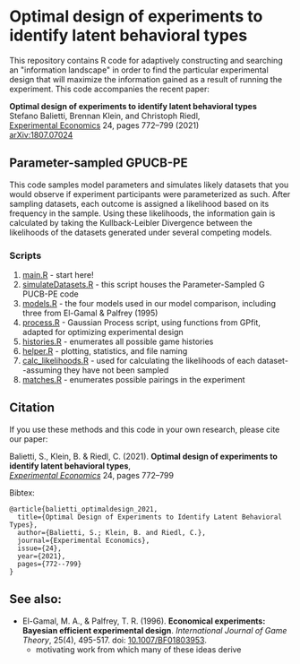 # Optimal design of experiments to identify latent behavioral types

This repository contains R code for adaptively constructing and searching an "information landscape" in order to find the particular experimental design that will maximize the information gained as a result of running the experiment. This code accompanies the recent paper:

**Optimal design of experiments to identify latent behavioral types**\
Stefano Balietti, Brennan Klein, and Christoph Riedl, \
[Experimental Economics](https://link.springer.com/article/10.1007%2Fs10683-020-09680-w) 24, pages 772–799 (2021)\
[arXiv:1807.07024](https://arxiv.org/abs/1807.07024)

## Parameter-sampled GPUCB-PE

This code samples model parameters and simulates likely datasets that you would
observe if experiment participants were parameterized as such. After sampling
datasets, each outcome is assigned a likelihood based on its frequency in the
sample. Using these likelihoods, the information gain is calculated by taking
the Kullback-Leibler Divergence between the likelihoods of the datasets
generated under several competing models.  

### Scripts

1. [main.R](https://github.com/shakty/optimal-design/blob/master/R_CODE/main.R) - start here!
2. [simulateDatasets.R](https://github.com/shakty/optimal-design/blob/master/R_CODE/simulateDatasets.R) - this script houses the Parameter-Sampled G
PUCB-PE code
3. [models.R](https://github.com/shakty/optimal-design/blob/master/R_CODE/models.R) - the four models used in our model comparison,
including three from El-Gamal & Palfrey (1995)
4. [process.R](https://github.com/shakty/optimal-design/blob/master/R_CODE/process.R) - Gaussian Process script, using functions from GPfit,
adapted for optimizing experimental design
5. [histories.R](https://github.com/shakty/optimal-design/blob/master/R_CODE/histories.R) - enumerates all possible game histories
6. [helper.R](https://github.com/shakty/optimal-design/blob/master/R_CODE/helper.R) - plotting, statistics, and file naming
7. [calc_likelihoods.R](https://github.com/shakty/optimal-design/blob/master/R_CODE/calc_likelihoods.R) - used for calculating the likelihoods of each
dataset--assuming they have not been sampled
8. [matches.R](https://github.com/shakty/optimal-design/blob/master/R_CODE/matches.R) - enumerates possible pairings in the experiment


## Citation   <a name="citation"/>

If you use these methods and this code in your own research,
please cite our paper:

Balietti, S., Klein, B. & Riedl, C. (2021). **Optimal design of experiments to identify latent behavioral types**,\
_[Experimental Economics](https://link.springer.com/article/10.1007%2Fs10683-020-09680-w)_ 24, pages 772–799


Bibtex:
```text
@article{balietti_optimaldesign_2021,
  title={Optimal Design of Experiments to Identify Latent Behavioral Types},
  author={Balietti, S.; Klein, B. and Riedl, C.},
  journal={Experimental Economics},
  issue={24},
  year={2021},
  pages={772--799}
}
```

## See also:

* El-Gamal, M. A., & Palfrey, T. R. (1996). **Economical experiments: Bayesian
efficient experimental design**. *International Journal of Game Theory*, 25(4),
495-517. doi: [10.1007/BF01803953](https://link.springer.com/article/10.1007/BF01803953).
    + motivating work from which many of these ideas derive
